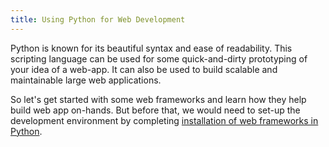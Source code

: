 ```yaml
---
title: Using Python for Web Development
---
```

Python is known for its beautiful syntax and ease of readability. This scripting language can be used for some quick-and-dirty prototyping of your idea of a web-app. It can also be used to build scalable and maintainable large web applications.

So let's get started with some web frameworks and learn how they help build web app on-hands. But before that, we would need to set-up the development environment by completing [installation of web frameworks in Python](http://forum.freecodecamp.com/t/setting-up-python-web-framework-django-and-flask/19354).